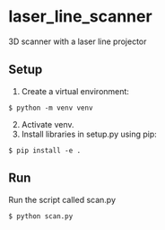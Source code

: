 # laser_line_scanner
3D scanner with a laser line projector

## Setup

1. Create a virtual environment:
```
$ python -m venv venv
```
2. Activate venv.
3. Install libraries in setup.py using pip:
```
$ pip install -e .
```

## Run

Run the script called scan.py
```
$ python scan.py
```
